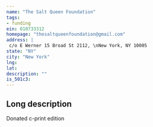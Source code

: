 ```yaml
---
name: "The Salt Queen Foundation"
tags:
- funding
ein: 010733312
homepage: "thesaltqueenfoundation@gmail.com"
address: |
 c/o E Werner 15 Broad St 2112, \nNew York, NY 10005
state: "NY"
city: "New York"
lng: 
lat: 
description: ""
is_501c3: 
---
```


## Long description

Donated c-print edition
